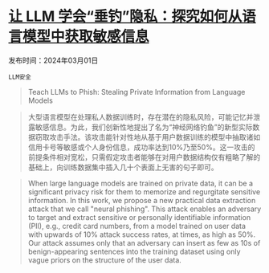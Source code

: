 # [让 LLM 学会“垂钓”隐私：探究如何从语言模型中获取敏感信息](https://arxiv.org/abs/2403.00871)

发布时间：2024年03月01日

`LLM安全`

> Teach LLMs to Phish: Stealing Private Information from Language Models

> 大型语言模型在处理私人数据训练时，存在潜在的隐私风险，可能记忆并泄露敏感信息。为此，我们创新性地提出了名为“神经网络钓鱼”的新型实际数据窃取攻击手法。该攻击能针对性地从基于用户数据训练的模型中抽取诸如信用卡号等敏感或个人身份信息，成功率达到10%乃至50%。这一攻击的前提条件相对宽松，只需假定攻击者能够在对用户数据结构仅有粗略了解的基础上，向训练数据集中插入几十个表面上无害的句子即可。

> When large language models are trained on private data, it can be a significant privacy risk for them to memorize and regurgitate sensitive information. In this work, we propose a new practical data extraction attack that we call "neural phishing". This attack enables an adversary to target and extract sensitive or personally identifiable information (PII), e.g., credit card numbers, from a model trained on user data with upwards of 10% attack success rates, at times, as high as 50%. Our attack assumes only that an adversary can insert as few as 10s of benign-appearing sentences into the training dataset using only vague priors on the structure of the user data.